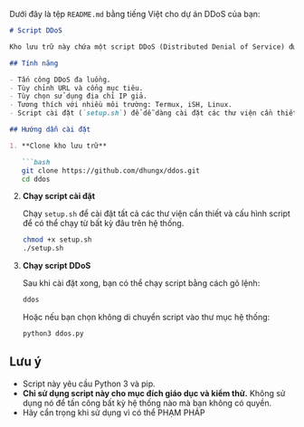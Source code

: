 Dưới đây là tệp `README.md` bằng tiếng Việt cho dự án DDoS của bạn:

```markdown
# Script DDoS

Kho lưu trữ này chứa một script DDoS (Distributed Denial of Service) được viết bằng Python. **Lưu ý: Công cụ này chỉ dành cho mục đích giáo dục. Nhà phát triển không chịu trách nhiệm cho bất kỳ hành động lạm dụng nào của công cụ này.**

## Tính năng

- Tấn công DDoS đa luồng.
- Tùy chỉnh URL và cổng mục tiêu.
- Tùy chọn sử dụng địa chỉ IP giả.
- Tương thích với nhiều môi trường: Termux, iSH, Linux.
- Script cài đặt (`setup.sh`) để dễ dàng cài đặt các thư viện cần thiết.

## Hướng dẫn cài đặt

1. **Clone kho lưu trữ**

   ```bash
   git clone https://github.com/dhungx/ddos.git
   cd ddos
   ```

2. **Chạy script cài đặt**

   Chạy `setup.sh` để cài đặt tất cả các thư viện cần thiết và cấu hình script để có thể chạy từ bất kỳ đâu trên hệ thống.

   ```bash
   chmod +x setup.sh
   ./setup.sh
   ```

3. **Chạy script DDoS**

   Sau khi cài đặt xong, bạn có thể chạy script bằng cách gõ lệnh:

   ```bash
   ddos
   ```

   Hoặc nếu bạn chọn không di chuyển script vào thư mục hệ thống:

   ```bash
   python3 ddos.py
   ```

## Lưu ý

- Script này yêu cầu Python 3 và pip.
- **Chỉ sử dụng script này cho mục đích giáo dục và kiểm thử.** Không sử dụng nó để tấn công bất kỳ hệ thống nào mà bạn không có quyền.
- Hãy cẩn trọng khi sử dụng vì có thể PHẠM PHÁP